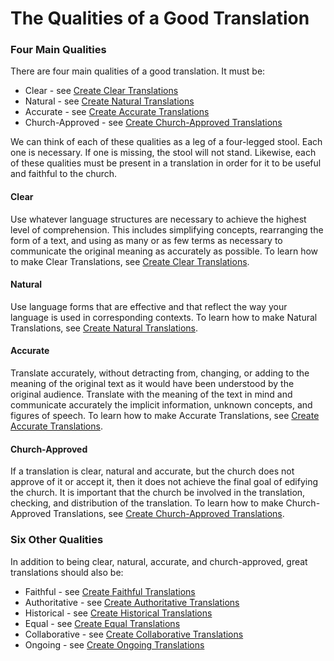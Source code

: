 # The Qualities of a Good Translation #

### Four Main Qualities

There are four main qualities of a good translation. It must be:

* Clear - see [Create Clear Translations](../guidelines-clear/01.md)
* Natural - see [Create Natural Translations](../guidelines-natural/01.md)
* Accurate - see [Create Accurate Translations](../guidelines-accurate/01.md)
* Church-Approved - see [Create Church-Approved Translations](../guidelines-church-approved/01.md)

We can think of each of these qualities as a leg of a four-legged stool. Each one is necessary. If one is missing, the stool will not stand. Likewise, each of these qualities must be present in a translation in order for it to be useful and faithful to the church.

#### Clear

Use whatever language structures are necessary to achieve the highest level of comprehension. This includes simplifying concepts, rearranging the form of a text, and using as many or as few terms as necessary to communicate the original meaning as accurately as possible. To learn how to make Clear Translations, see [Create Clear Translations](../guidelines-clear/01.md).

#### Natural

Use language forms that are effective and that reflect the way your language is used in corresponding contexts. To learn how to make Natural Translations, see [Create Natural Translations](../guidelines-natural/01.md).

#### Accurate

Translate accurately, without detracting from, changing, or adding to the meaning of the original text as it would have been understood by the original audience. Translate with the meaning of the text in mind and communicate accurately the implicit information, unknown concepts, and figures of speech. To learn how to make Accurate Translations, see [Create Accurate Translations](../guidelines-accurate/01.md).

#### Church-Approved

If a translation is clear, natural and accurate, but the church does not approve of it or accept it, then it does not achieve the final goal of edifying the church. It is important that the church be involved in the translation, checking, and distribution of the translation. To learn how to make Church-Approved Translations, see [Create Church-Approved Translations](../guidelines-church-approved/01.md).

### Six Other Qualities

In addition to being clear, natural, accurate, and church-approved, great translations should also be:

* Faithful - see [Create Faithful Translations](../guidelines-faithful/01.md)
* Authoritative - see [Create Authoritative Translations](../guidelines-authoritative/01.md)
* Historical - see [Create Historical Translations](../guidelines-historical/01.md)
* Equal - see [Create Equal Translations](../guidelines-equal/01.md)
* Collaborative - see [Create Collaborative Translations](../guidelines-collaborative/01.md)
* Ongoing - see [Create Ongoing Translations](../guidelines-ongoing/01.md)

